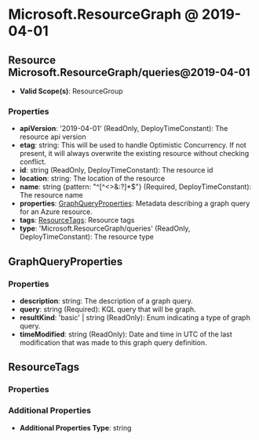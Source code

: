 # Microsoft.ResourceGraph @ 2019-04-01

## Resource Microsoft.ResourceGraph/queries@2019-04-01
* **Valid Scope(s)**: ResourceGroup
### Properties
* **apiVersion**: '2019-04-01' (ReadOnly, DeployTimeConstant): The resource api version
* **etag**: string: This will be used to handle Optimistic Concurrency. If not present, it will always overwrite the existing resource without checking conflict.
* **id**: string (ReadOnly, DeployTimeConstant): The resource id
* **location**: string: The location of the resource
* **name**: string {pattern: "^[^<>&:\?]*$"} (Required, DeployTimeConstant): The resource name
* **properties**: [GraphQueryProperties](#graphqueryproperties): Metadata describing a graph query for an Azure resource.
* **tags**: [ResourceTags](#resourcetags): Resource tags
* **type**: 'Microsoft.ResourceGraph/queries' (ReadOnly, DeployTimeConstant): The resource type

## GraphQueryProperties
### Properties
* **description**: string: The description of a graph query.
* **query**: string (Required): KQL query that will be graph.
* **resultKind**: 'basic' | string (ReadOnly): Enum indicating a type of graph query.
* **timeModified**: string (ReadOnly): Date and time in UTC of the last modification that was made to this graph query definition.

## ResourceTags
### Properties
### Additional Properties
* **Additional Properties Type**: string

